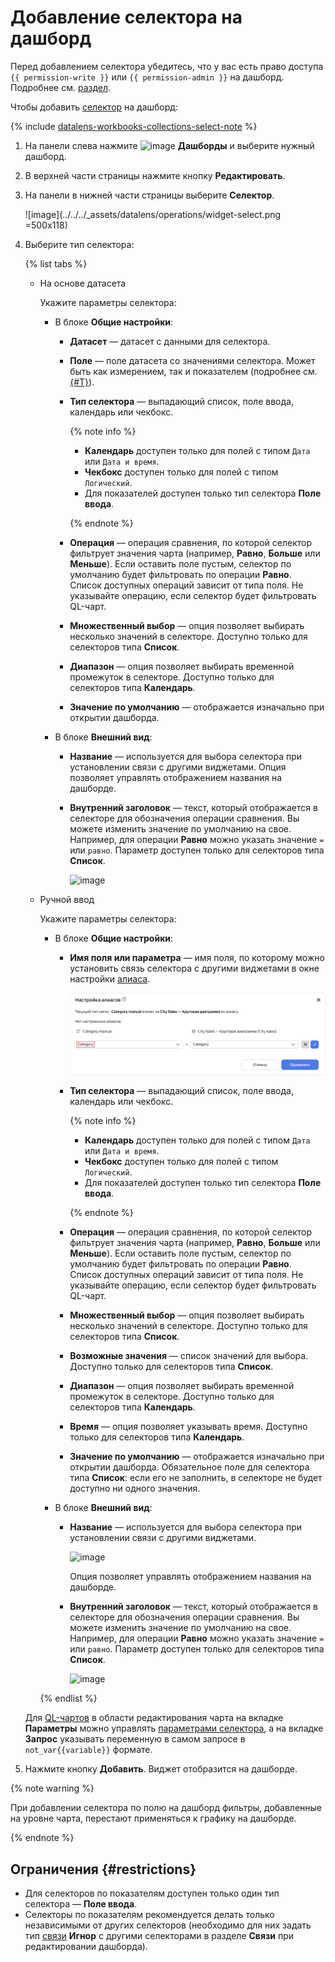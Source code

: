 # Добавление селектора на дашборд


Перед добавлением селектора убедитесь, что у вас есть право доступа `{{ permission-write }}` или `{{ permission-admin }}` на дашборд. Подробнее см. [раздел](../../security/index.md).


Чтобы добавить [селектор](../../dashboard/selector.md) на дашборд:


{% include [datalens-workbooks-collections-select-note](../../../_includes/datalens/operations/datalens-workbooks-collections-select-note.md) %}


1. На панели слева нажмите ![image](../../../_assets/console-icons/layout-cells-large.svg) **Дашборды** и выберите нужный дашборд.
1. В верхней части страницы нажмите кнопку **Редактировать**.
1. На панели в нижней части страницы выберите **Селектор**.

   ![image](../../../_assets/datalens/operations/widget-select.png =500x118)

1. Выберите тип селектора:

   {% list tabs %}

   - На основе датасета

     Укажите параметры селектора:

     * В блоке **Общие настройки**:

       * **Датасет** — датасет с данными для селектора.
       * **Поле** — поле датасета со значениями селектора. Может быть как измерением, так и показателем (подробнее см. [{#T}](../../concepts/dataset/data-model.md#field)).
       * **Тип селектора** — выпадающий список, поле ввода, календарь или чекбокс.

         {% note info %}

         * **Календарь** доступен только для полей с типом `Дата` или `Дата и время`.
         * **Чекбокс** доступен только для полей с типом `Логический`.
         * Для показателей доступен только тип селектора **Поле ввода**.

         {% endnote %}

       * **Операция** — операция сравнения, по которой селектор фильтрует значения чарта (например, **Равно**, **Больше** или **Меньше**). Если оставить поле пустым, селектор по умолчанию будет фильтровать по операции **Равно**. Список доступных операций зависит от типа поля. Не указывайте операцию, если селектор будет фильтровать QL-чарт.


       * **Множественный выбор** — опция позволяет выбирать несколько значений в селекторе. Доступно только для селекторов типа **Список**.
       * **Диапазон** — опция позволяет выбирать временной промежуток в селекторе. Доступно только для селекторов типа **Календарь**.
       * **Значение по умолчанию** — отображается изначально при открытии дашборда.

     * В блоке **Внешний вид**:

       * **Название** — используется для выбора селектора при установлении связи с другими виджетами. Опция позволяет управлять отображением названия на дашборде.
       * **Внутренний заголовок** — текст, который отображается в селекторе для обозначения операции сравнения. Вы можете изменить значение по умолчанию на свое. Например, для операции **Равно** можно указать значение `=` или `равно`. Параметр доступен только для селекторов типа **Список**.  

         ![image](../../../_assets/datalens/selector-settings/selector-operation-title.png)

   - Ручной ввод

     Укажите параметры селектора:

     * В блоке **Общие настройки**:

       * **Имя поля или параметра** — имя поля, по которому можно установить связь селектора с другими виджетами в окне настройки [алиаса](../../dashboard/link.md#alias).

         ![image](../../../_assets/datalens/selector-settings/field-name.png)

       * **Тип селектора** — выпадающий список, поле ввода, календарь или чекбокс.

         {% note info %}

         * **Календарь** доступен только для полей с типом `Дата` или `Дата и время`.
         * **Чекбокс** доступен только для полей с типом `Логический`.
         * Для показателей доступен только тип селектора **Поле ввода**.

         {% endnote %}

       * **Операция** — операция сравнения, по которой селектор фильтрует значения чарта (например, **Равно**, **Больше** или **Меньше**). Если оставить поле пустым, селектор по умолчанию будет фильтровать по операции **Равно**. Список доступных операций зависит от типа поля. Не указывайте операцию, если селектор будет фильтровать QL-чарт.


       * **Множественный выбор** — опция позволяет выбирать несколько значений в селекторе. Доступно только для селекторов типа **Список**.
       * **Возможные значения** — список значений для выбора. Доступно только для селекторов типа **Список**.
       * **Диапазон** — опция позволяет выбирать временной промежуток в селекторе. Доступно только для селекторов типа **Календарь**.
       * **Время** — опция позволяет указывать время. Доступно только для селекторов типа **Календарь**.
       * **Значение по умолчанию** — отображается изначально при открытии дашборда. Обязательное поле для селектора типа **Список**: если его не заполнить, в селекторе не будет доступно ни одного значения.

     * В блоке **Внешний вид**:

       * **Название** — используется для выбора селектора при установлении связи с другими виджетами.

         ![image](../../../_assets/datalens/selector-settings/caption.png)

         Опция позволяет управлять отображением названия на дашборде.

       * **Внутренний заголовок** — текст, который отображается в селекторе для обозначения операции сравнения. Вы можете изменить значение по умолчанию на свое. Например, для операции **Равно** можно указать значение `=` или `равно`. Параметр доступен только для селекторов типа **Список**.

         ![image](../../../_assets/datalens/selector-settings/selector-operation-title.png)


     {% endlist %}

   Для [QL-чартов](../../concepts/chart/ql-charts.md) в области редактирования чарта на вкладке **Параметры** можно управлять [параметрами селектора](../chart/create-sql-chart.md#selector-parameters), а на вкладке **Запрос** указывать переменную в самом запросе в `not_var{{variable}}` формате.

1. Нажмите кнопку **Добавить**. Виджет отобразится на дашборде.

{% note warning %}

При добавлении селектора по полю на дашборд фильтры, добавленные на уровне чарта, перестают применяться к графику на дашборде.

{% endnote %}

## Ограничения {#restrictions}

* Для селекторов по показателям доступен только один тип селектора — **Поле ввода**.
* Селекторы по показателям рекомендуется делать только независимыми от других селекторов (необходимо для них задать тип [связи](../../dashboard/link.md) **Игнор** с другими селекторами в разделе **Связи** при редактировании дашборда).

